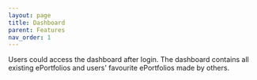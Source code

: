 ```yaml
---
layout: page
title: Dashboard
parent: Features
nav_order: 1
---
```


Users could access the dashboard after login.
The dashboard contains all existing ePortfolios and users' favourite ePortfolios made by others.
